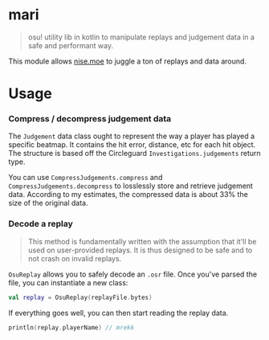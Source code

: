 # mari

>osu! utility lib in kotlin to manipulate replays and judgement data in a safe and performant way.

This module allows [nise.moe](https://nise.moe) to juggle a ton of replays and data around.

# Usage

### Compress / decompress judgement data

The `Judgement` data class ought to represent the way a player has played a specific beatmap. It contains the hit error, distance, etc for each hit object. The structure is based off the Circleguard `Investigations.judgements` return type.

You can use `CompressJudgements.compress` and `CompressJudgements.decompress` to losslessly store and retrieve judgement data. According to my estimates, the compressed data is about 33% the size of the original data.

### Decode a replay

>This method is fundamentally written with the assumption that it'll be used on user-provided replays. It is thus designed to be safe and to not crash on invalid replays.

`OsuReplay` allows you to safely decode an `.osr` file. Once you've parsed the file, you can instantiate a new class:

```kotlin
val replay = OsuReplay(replayFile.bytes)
```

If everything goes well, you can then start reading the replay data.

```kotlin
println(replay.playerName) // mrekk
```
